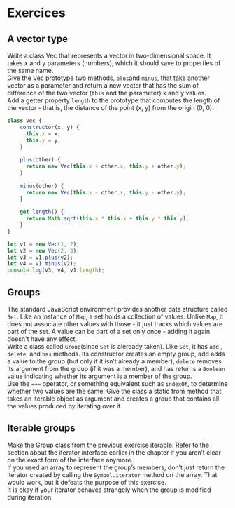# Exercices

## A vector type
Write a class Vec that represents a vector in two-dimensional space. It takes x and y parameters (numbers), which it should save to properties of the same name.  
Give the Vec prototype two methods, `plus`and `minus`, that take another vector as a parameter and return a new vector that has the sum of difference of the two vector (`this` and the parameter) x and y values.  
Add a getter property `length` to the prototype that computes the length of the vector - that is, the distance of the point (x, y) from the origin (0, 0).
    
```javascript
class Vec {
    constructor(x, y) {
      this.x = x;
      this.y = y;
    }
  
    plus(other) {
      return new Vec(this.x + other.x, this.y + other.y);
    }
  
    minus(other) {
      return new Vec(this.x - other.x, this.y - other.y);
    }
  
    get length() {
      return Math.sqrt(this.x * this.x + this.y * this.y);
    }
}

let v1 = new Vec(1, 2);
let v2 = new Vec(2, 3);
let v3 = v1.plus(v2);
let v4 = v1.minus(v2);
console.log(v3, v4, v1.length);
```

## Groups
The standard JavaScript environment provides another data structure called `Set`. Like an instance of `Map`, a set holds a collection of values. Unlike `Map`, it does not associate other values with those - it just tracks which values are part of the set. A value can be part of a set only once - adding it again doesn't have any effect.  
Write a class called `Group`(since `Set` is aleready taken). Like `Set`, it has `add` , `delete`, and `has` methods. Its constructor creates an empty group, add adds a value to the group (but only if it isn’t already a member), `delete` removes its argument from the group (if it was a member), and has returns a `Boolean` value indicating whether its argument is a member of the group.   
Use the `===` operator, or something equivalent such as `indexOf`, to determine whether two values are the same. Give the class a static from method that takes an iterable object as argument
and creates a group that contains all the values produced by iterating over it. 

## Iterable groups
Make the Group class from the previous exercise iterable. Refer to the section about the iterator interface earlier in the chapter if you aren’t clear on the exact form of the interface anymore.  
If you used an array to represent the group’s members, don’t just return the
iterator created by calling the `Symbol.iterator` method on the array. That would work, but it defeats the purpose of this exercise.  
It is okay if your iterator behaves strangely when the group is modified during iteration. 

